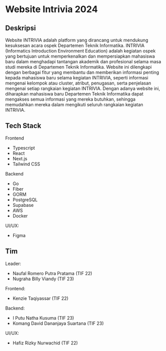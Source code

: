 # Website Intrivia 2024

## Deskripsi
Website INTRIVIA adalah platform yang dirancang untuk mendukung kesuksesan acara ospek Departemen Teknik Informatika. INTRIVIA (Informatics Introduction Environment Education) adalah kegiatan ospek yang bertujuan untuk memperkenalkan dan mempersiapkan mahasiswa baru dalam menghadapi tantangan akademik dan profesional selama masa studi mereka di Departemen Teknik Informatika. Website ini dilengkapi dengan berbagai fitur yang membantu dan memberikan informasi penting kepada mahasiswa baru selama kegiatan INTRIVIA, seperti informasi mengenai kelompok atau cluster, atribut, penugasan, serta penjelasan mengenai setiap rangkaian kegiatan INTRIVIA. Dengan adanya website ini, diharapkan mahasiswa baru Departemen Teknik Informatika dapat mengakses semua informasi yang mereka butuhkan, sehingga memudahkan mereka dalam mengikuti seluruh rangkaian kegiatan INTRIVIA.

## Tech Stack
Frontend
- Typescript
- React
- Next.js
- Tailwind CSS

Backend
- Go
- Fiber
- GORM
- PostgreSQL
- Supabase
- AWS
- Docker

UI/UX:
- Figma

## Tim
Leader:
- Naufal Romero Putra Pratama (TIF 22)
- Nugraha Billy Viandy (TIF 23)

Frontend:
- Kenzie Taqiyassar (TIF 22)

Backend:
- I Putu Natha Kusuma (TIF 23)
- Komang David Dananjaya Suartana (TIF 23)

UI/UX:
- Hafiz Rizky Nurwachid (TIF 22)
